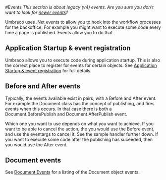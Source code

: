 #Events
_This section is about legacy (v4) events.  Are you sure you don't want to look for [newer events](../Events-v6/index.md)?_

Umbraco uses .Net events to allow you to hook into the workflow processes for the backoffice. For example you might want to execute some code every time a page is published. Events allow you to do that.

## Application Startup & event registration ##

Umbraco allows you to execute code during application startup. This is also the correct place to register for events for certain objects. See [Application Startup & event registration](application-startup.md) for full details.

## Before and After events ##

Typically, the events available exist in pairs, with a Before and After event. For example the Document class has the concept of publishing, and fires events when this occurs. In that case there is both a Document.BeforePublish and Document.AfterPublish event. 

Which one you want to use depends on what you want to achieve. If you want to be able to cancel the action, the you would use the Before event, and use the eventargs to cancel it. See the sample handler further down. If you want to execute some code after the publishing has suceeded, then you would use the After event.

## Document events ##

See [Document Events](Document-Events.md) for a listing of the Document object events.

